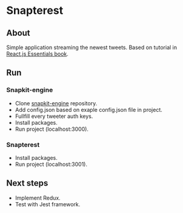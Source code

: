 # Snapterest

## About
Simple application streaming the newest tweets. Based on tutorial in [React.js Essentials book](https://www.packtpub.com/web-development/reactjs-essentials). 

## Run
### Snapkit-engine
- Clone [snapkit-engine](https://github.com/Snapkite/snapkite-engine) repository. 
- Add config.json based on exaple config.json file in project.
- Fullfill every tweeter auth keys.
- Install packages.
- Run project (localhost:3000).
### Snapterest
- Install packages.
- Run project (localhost:3001).

## Next steps
- Implement Redux.
- Test with Jest framework. 
